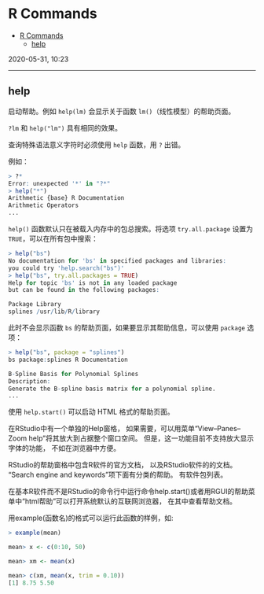 # R Commands

- [R Commands](#r-commands)
  - [help](#help)

2020-05-31, 10:23
***

## help

启动帮助。例如 `help(lm)` 会显示关于函数 `lm()`（线性模型）的帮助页面。

`?lm` 和 `help("lm")` 具有相同的效果。

查询特殊语法意义字符时必须使用 `help` 函数，用 `?` 出错。

例如：

```r
> ?*
Error: unexpected '*' in "?*"
> help("*")
Arithmetic {base} R Documentation
Arithmetic Operators
...
```

`help()` 函数默认只在被载入内存中的包总搜索。将选项 `try.all.package` 设置为 `TRUE`，可以在所有包中搜索：

```r
> help("bs")
No documentation for 'bs' in specified packages and libraries:
you could try 'help.search("bs")'
> help("bs", try.all.packages = TRUE)
Help for topic 'bs' is not in any loaded package
but can be found in the following packages:

Package Library
splines /usr/lib/R/library
```

此时不会显示函数 `bs` 的帮助页面，如果要显示其帮助信息，可以使用 `package` 选项：

```r
> help("bs", package = "splines")
bs package:splines R Documentation

B-Spline Basis for Polynomial Splines
Description:
Generate the B-spline basis matrix for a polynomial spline.
...
```

使用 `help.start()` 可以启动 HTML 格式的帮助页面。

在RStudio中有一个单独的Help窗格， 如果需要，可以用菜单“View–Panes–Zoom help”将其放大到占据整个窗口空间。 但是，这一功能目前不支持放大显示字体的功能， 不如在浏览器中方便。

RStudio的帮助窗格中包含R软件的官方文档， 以及RStudio软件的的文档。 “Search engine and keywords”项下面有分类的帮助。 有软件包列表。

在基本R软件而不是RStudio的命令行中运行命令help.start()或者用RGUI的帮助菜单中“html帮助”可以打开系统默认的互联网浏览器， 在其中查看帮助文档。

用example(函数名)的格式可以运行此函数的样例，如:

```r
> example(mean)

mean> x <- c(0:10, 50)

mean> xm <- mean(x)

mean> c(xm, mean(x, trim = 0.10))
[1] 8.75 5.50
```
